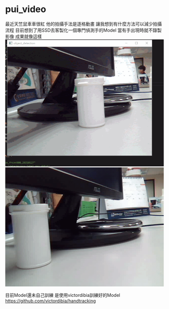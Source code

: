 # pui_video
最近天竺鼠車車很紅
他的拍攝手法是逐格動畫
讓我想到有什麼方法可以減少拍攝流程
目前想到了用SSD去客製化一個專門偵測手的Model
當有手出現時就不錄製影像
成果就像這樣<br/>
![image](https://github.com/JescalLin/pui_video/blob/master/image/input.gif)
<br/>
![image](https://github.com/JescalLin/pui_video/blob/master/image/output.gif)
<br/>

目前Model還未自己訓練 是使用victordibia訓練好的Model
https://github.com/victordibia/handtracking


